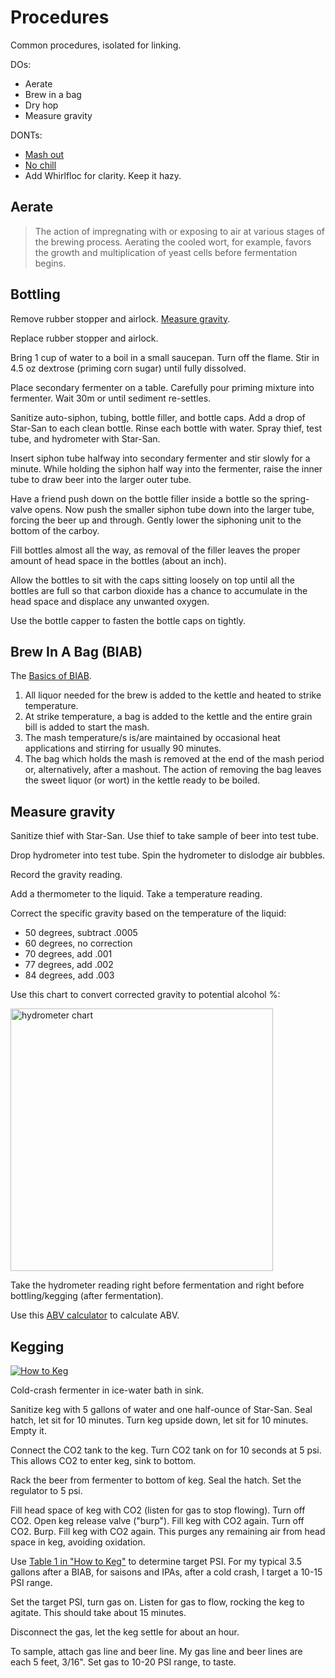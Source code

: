 # Procedures

Common procedures, isolated for linking.

DOs:

* Aerate
* Brew in a bag
* Dry hop
* Measure gravity

DONTs:

* [Mash out][under]
* [No chill][no-chill]
* Add Whirlfloc for clarity. Keep it hazy.

[under]: http://www.braukaiser.com/wiki/index.php?title=Understanding_Efficiency
[no-chill]: http://brulosophy.com/2015/02/09/a-year-of-no-chill-lessons-from-a-secret-xbmt/

## Aerate

> The action of impregnating with or exposing to air at various stages of the
> brewing process. Aerating the cooled wort, for example, favors the growth and
> multiplication of yeast cells before fermentation begins.

## Bottling

Remove rubber stopper and airlock.
[Measure gravity][gravity].

[gravity]: procedures.md#measure-gravity

Replace rubber stopper and airlock.

Bring 1 cup of water to a boil in a small saucepan.
Turn off the flame.
Stir in 4.5 oz dextrose (priming corn sugar) until fully dissolved.

Place secondary fermenter on a table.
Carefully pour priming mixture into fermenter.
Wait 30m or until sediment re-settles.

Sanitize auto-siphon, tubing, bottle filler, and bottle caps.
Add a drop of Star-San to each clean bottle.
Rinse each bottle with water.
Spray thief, test tube, and hydrometer with Star-San.

Insert siphon tube halfway into secondary fermenter
and stir slowly for a minute.
While holding the siphon half way into the fermenter,
raise the inner tube to draw beer into the larger outer tube.

Have a friend push down on the bottle filler inside a bottle
so the spring-valve opens.
Now push the smaller siphon tube down into the larger tube,
forcing the beer up and through.
Gently lower the siphoning unit to the bottom of the carboy.

Fill bottles almost all the way,
as removal of the filler leaves the proper amount of head space
in the bottles (about an inch).

Allow the bottles to sit with the caps sitting loosely on top
until all the bottles are full so that carbon dioxide
has a chance to accumulate in the head space and displace
any unwanted oxygen.

Use the bottle capper to fasten the bottle caps on tightly.

## Brew In A Bag (BIAB)

The [Basics of BIAB][basics].

[basics]: http://biabrewer.info/viewtopic.php?f=25&t=194&sid=04e1faaa161ad924c83558c34a7d7abf

1. All liquor needed for the brew is added to the kettle and heated to strike
   temperature.
1. At strike temperature, a bag is added to the kettle and the entire grain
   bill is added to start the mash.
1. The mash temperature/s is/are maintained by occasional heat applications
   and stirring for usually 90 minutes.
1. The bag which holds the mash is removed at the end of the mash period or,
   alternatively, after a mashout. The action of removing the bag leaves the
   sweet liquor (or wort) in the kettle ready to be boiled.

## Measure gravity

Sanitize thief with Star-San.
Use thief to take sample of beer into test tube.

Drop hydrometer into test tube.
Spin the hydrometer to dislodge air bubbles.

Record the gravity reading.

Add a thermometer to the liquid.
Take a temperature reading.

Correct the specific gravity based on the temperature of the liquid:

* 50 degrees, subtract .0005
* 60 degrees, no correction
* 70 degrees, add .001
* 77 degrees, add .002
* 84 degrees, add .003

Use this chart to convert corrected gravity to potential alcohol %:

<img alt="hydrometer chart"
src="https://cloud.githubusercontent.com/assets/198/16359869/be68b75e-3afa-11e6-909b-606bab4a4d8c.png"
width="420px">

Take the hydrometer reading right before fermentation
and right before bottling/kegging (after fermentation).

Use this [ABV calculator][abv-calc] to calculate ABV.

[abv-calc]: http://www.brewersfriend.com/abv-calculator/

## Kegging

[![How to Keg](https://cloud.githubusercontent.com/assets/198/19420122/d1e12526-9399-11e6-9b14-afc101f4c732.png)][how-to-keg]

[how-to-keg]: https://www.homebrewersassociation.org/attachments/0000/1312/Summerzym95-Kegging_How-To.pdf

Cold-crash fermenter in ice-water bath in sink.

Sanitize keg with 5 gallons of water and one half-ounce of Star-San.
Seal hatch, let sit for 10 minutes.
Turn keg upside down, let sit for 10 minutes.
Empty it.

Connect the CO2 tank to the keg.
Turn CO2 tank on for 10 seconds at 5 psi.
This allows CO2 to enter keg, sink to bottom.

Rack the beer from fermenter to bottom of keg.
Seal the hatch.
Set the regulator to 5 psi.

Fill head space of keg with CO2 (listen for gas to stop flowing).
Turn off CO2.
Open keg release valve ("burp").
Fill keg with CO2 again.
Turn off CO2.
Burp.
Fill keg with CO2 again.
This purges any remaining air from head space in keg,
avoiding oxidation.

Use [Table 1 in "How to Keg"][how-to-keg] to determine target PSI.
For my typical 3.5 gallons after a BIAB,
for saisons and IPAs,
after a cold crash,
I target a 10-15 PSI range.

Set the target PSI, turn gas on.
Listen for gas to flow,
rocking the keg to agitate.
This should take about 15 minutes.

Disconnect the gas, let the keg settle for about an hour.

To sample, attach gas line and beer line.
My gas line and beer lines are each 5 feet, 3/16".
Set gas to 10-20 PSI range, to taste.
